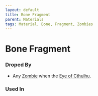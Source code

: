 ```yaml
---
layout: default
title: Bone Fragment
parent: Materials
tags: Material, Bone, Fragment, Zombies
---
```

# Bone Fragment

### Droped By
- Any [Zombie](https://terraria-archive.fandom.com/wiki/Zombie) when the [Eye of Cthulhu](https://terraria-archive.fandom.com/wiki/Eye_of_Cthulhu).

### Used In